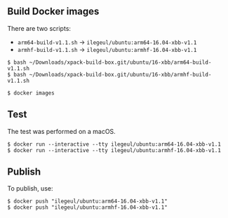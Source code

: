 
## Build Docker images

There are two scripts:

- `arm64-build-v1.1.sh` -> `ilegeul/ubuntu:arm64-16.04-xbb-v1.1`
- `armhf-build-v1.1.sh` -> `ilegeul/ubuntu:armhf-16.04-xbb-v1.1`

```console
$ bash ~/Downloads/xpack-build-box.git/ubuntu/16-xbb/arm64-build-v1.1.sh
$ bash ~/Downloads/xpack-build-box.git/ubuntu/16-xbb/armhf-build-v1.1.sh

$ docker images
```

## Test

The test was performed on a macOS.

```console
$ docker run --interactive --tty ilegeul/ubuntu:arm64-16.04-xbb-v1.1
$ docker run --interactive --tty ilegeul/ubuntu:armhf-16.04-xbb-v1.1
```

## Publish

To publish, use:

```console
$ docker push "ilegeul/ubuntu:arm64-16.04-xbb-v1.1"
$ docker push "ilegeul/ubuntu:armhf-16.04-xbb-v1.1"
```
